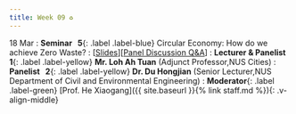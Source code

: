 ```yaml
---
title: Week 09 ♻️
---
```


18 Mar
: **Seminar &nbsp; 5**{: .label .label-blue} Circular Economy: How do we achieve Zero Waste?
  : [[Slides]()][[Panel Discussion Q&A]()]
: **Lecturer & Panelist &nbsp; 1**{: .label .label-yellow} **Mr. Loh Ah Tuan** (Adjunct Professor,NUS Cities)
: **Panelist &nbsp; 2**{: .label .label-yellow} **Dr. Du Hongjian** (Senior Lecturer,NUS Department of Civil and Environmental Engineering)
: **Moderator**{: .label .label-green} [Prof. He Xiaogang]({{ site.baseurl }}{% link staff.md %}){: .v-align-middle}
